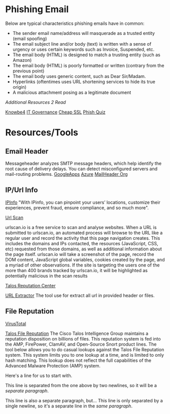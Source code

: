 
# Phishing Email

Below are typical characteristics phishing emails have in common:
* The sender email name/address will masquerade as a trusted entity (email spoofing)
* The email subject line and/or body (text) is written with a sense of urgency or uses certain keywords such as Invoice, Suspended, etc.
* The email body (HTML) is designed to match a trusting entity (such as Amazon)
* The email body (HTML) is poorly formatted or written (contrary from the previous point)
* The email body uses generic content, such as Dear Sir/Madam.
* Hyperlinks (oftentimes uses URL shortening services to hide its true origin)
* A malicious attachment posing as a legitimate document

*Additional Resources 2 Read*

[Knowbe4](https://www.knowbe4.com/phishing)
[IT Governance](https://www.itgovernance.co.uk/blog/5-ways-to-detect-a-phishing-email)
[Cheap SSL](https://cheapsslsecurity.com/blog/10-phishing-email-examples-you-need-to-see/)
[Phish Quiz](https://phishingquiz.withgoogle.com)

# Resources/Tools
## Email Header
Messageheader analyzes SMTP message headers, which help identify the root cause of delivery delays. You can detect misconfigured servers and mail-routing problems.
[GoogleApps](https://toolbox.googleapps.com/apps/messageheader/analyzeheader)
[Azure](https://mha.azurewebsites.net/)
[MailHeader Org](https://mailheader.org/)

## IP/Url Info
[IPInfo]( https://ipinfo.io/)
"With IPinfo, you can pinpoint your users’ locations, customize their experiences, prevent fraud, ensure compliance, and so much more".

[Url Scan](https://urlscan.io/)

urlscan.io is a free service to scan and analyse websites. When a URL is submitted to urlscan.io, an automated process will browse to the URL like a regular user and record the activity that this page navigation creates. This includes the domains and IPs contacted, the resources (JavaScript, CSS, etc) requested from those domains, as well as additional information about the page itself. urlscan.io will take a screenshot of the page, record the DOM content, JavaScript global variables, cookies created by the page, and a myriad of other observations. If the site is targeting the users one of the more than 400 brands tracked by urlscan.io, it will be highlighted as potentially malicious in the scan results

[Talos Reputation Center](https://talosintelligence.com/reputation)

[URL Extractor](https://www.convertcsv.com/url-extractor.htm)
The tool use for extract all url in provided header or files.

## File Reputation
[VirusTotal](https://www.virustotal.com/gui/)

[Talos File Reputation](https://talosintelligence.com/talos_file_reputation)
The Cisco Talos Intelligence Group maintains a reputation disposition on billions of files. This reputation system is fed into the AMP, FirePower, ClamAV, and Open-Source Snort product lines. The tool below allows you to do casual lookups against the Talos File Reputation system. This system limits you to one lookup at a time, and is limited to only hash matching. This lookup does not reflect the full capabilities of the Advanced Malware Protection (AMP) system.

Here's a line for us to start with.

This line is separated from the one above by two newlines, so it will be a *separate paragraph*.

This line is also a separate paragraph, but...
This line is only separated by a single newline, so it's a separate line in the *same paragraph*.

